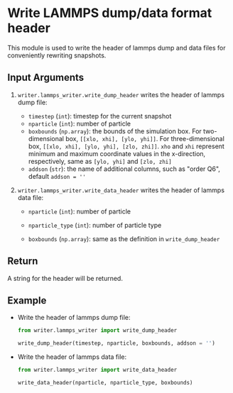 # Write LAMMPS dump/data format header

This module is used to write the header of lammps dump and data files for conveniently rewriting snapshots.

## Input Arguments

1. `writer.lammps_writer.write_dump_header` writes the header of lammps dump file:

   - `timestep` (`int`):  timestep for the current snapshot
   - `nparticle` (`int`): number of particle
   - `boxbounds` (`np.array`): the bounds of the simulation box. For two-dimensional box, `[[xlo, xhi], [ylo, yhi]]`. For three-dimensional box, `[[xlo, xhi], [ylo, yhi], [zlo, zhi]]`. `xho` and `xhi` represent minimum and maximum coordinate values in the x-direction, respectively, same as `[ylo, yhi]` and `[zlo, zhi]`
   - `addson` (`str`): the name of additional columns, such as "order Q6", default `addson = ''`

2. `writer.lammps_writer.write_data_header` writes the header of lammps data file:

   - `nparticle` (`int`): number of particle

   - `nparticle_type` (`int`): number of particle type

   - `boxbounds` (`np.array`): same as the definition in `write_dump_header`

## Return

A string for the header will be returned.

## Example

- Write the header of lammps dump file:

  ```python
  from writer.lammps_writer import write_dump_header
  
  write_dump_header(timestep, nparticle, boxbounds, addson = '')
  ```

- Write the header of lammps data file:

  ```python
  from writer.lammps_writer import write_data_header
  
  write_data_header(nparticle, nparticle_type, boxbounds)
  ```

